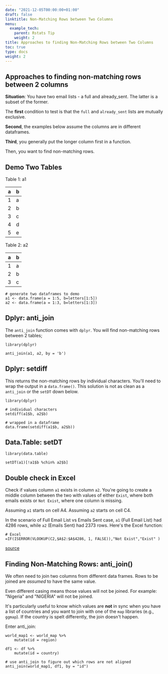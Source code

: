 ```yaml
---
date: "2021-12-05T00:00:00+01:00"
draft: false
linktitle: Non-Matching Rows between Two Columns
menu:
  example_tech:
    parent: Rstats Tip
    weight: 2
title: Approaches to finding Non-Matching Rows between Two Columns
toc: true
type: docs
weight: 2
---
```


## Approaches to finding non-matching rows between 2 columns

**Situation**: You have two email lists - a full and already_sent. The latter is a subset of the former.

The **first** condition to test is that the `full` and `already_sent` lists are mutually exclusive. 

**Second**, the examples below assume the columns are in different dataframes. 

**Third**, you generally put the longer column first in a function.

Then, you want to find non-matching rows.

## Demo Two Tables

Table 1: a1

| a | b |
|---|---|
| 1 | a |
| 2 | b |
| 3 | c |
| 4 | d |
| 5 | e |

Table 2: a2

| a | b |
|---|---|
| 1 | a |
| 2 | b |
| 3 | c |

```{python}
# generate two dataframes to demo
a1 <- data.frame(a = 1:5, b=letters[1:5])
a2 <- data.frame(a = 1:3, b=letters[1:3])
```

## Dplyr: anti_join

The `anti_join` function comes with `dplyr`. You will find non-matching rows between 2 tables;


```{python}
library(dplyr)

anti_join(a1, a2, by = 'b')
```

## Dplyr: setdiff

This returns the non-matching rows by individual characters. You'll need to wrap the output in a `data.frame()`. This solution is not as clean as a `anti_join` or the `setDT` down below.


```{python}
library(dplyr)

# individual characters
setdiff(a1$b, a2$b)

# wrapped in a dataframe
data.frame(setdiff(a1$b, a2$b))
```



## Data.Table: setDT

```{python}
library(data.table)

setDT(a1)[!a1$b %chin% a2$b]
```

## Double check in Excel

Check if values column `a1` exists in column `a2`. You're going to create a middle column between the two with values of either `Exist`, where both emails exists or `Not Exist`, where one column is missing. 

Assuming `a1` starts on cell A4.
Assuming `a2` starts on cell C4.

In the scenario of Full Email List vs Emails Sent case, `a1` (Full Email List) had 4286 rows, while `a2` (Emails Sent) had 2373 rows. Here's the Excel function:

```{python}
# Excel
=IF(ISERROR(VLOOKUP(C2,$A$2:$A$4286, 1, FALSE)),"Not Exist","Exist" )
```
[source](https://www.extendoffice.com/documents/excel/3040-excel-check-if-value-is-in-another-column.html)

## Finding Non-Matching Rows: anti_join()

We often need to join two columns from different data frames. Rows to be joined are *assumed* to have the same value. 

Even different casing means those values will not be joined. For example: "Nigeria" and "NIGERIA" will not be joined. 

It's particularly useful to know which values are **not** in sync when you have a list of countries and you want to join with one of the `map` libraries (e.g., `ggmap`). If the country is spelt differently, the join doesn't happen.

Enter anti_join:

```
world_map1 <- world_map %>%
    mutate(id = region)

df1 <- df %>%
    mutate(id = country)
    
# use anti_join to figure out which rows are not aligned
anti_join(world_map1, df1, by = "id")
```


